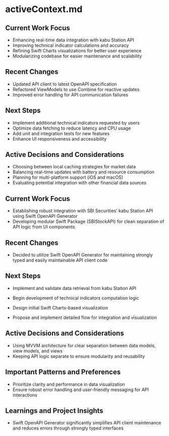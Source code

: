# activeContext.md

## Current Work Focus

- Enhancing real-time data integration with kabu Station API
- Improving technical indicator calculations and accuracy
- Refining Swift Charts visualizations for better user experience
- Modularizing codebase for easier maintenance and scalability

## Recent Changes

- Updated API client to latest OpenAPI specification
- Refactored ViewModels to use Combine for reactive updates
- Improved error handling for API communication failures

## Next Steps

- Implement additional technical indicators requested by users
- Optimize data fetching to reduce latency and CPU usage
- Add unit and integration tests for new features
- Enhance UI responsiveness and accessibility

## Active Decisions and Considerations

- Choosing between local caching strategies for market data
- Balancing real-time updates with battery and resource consumption
- Planning for multi-platform support (iOS and macOS)
- Evaluating potential integration with other financial data sources
## Current Work Focus

* Establishing robust integration with SBI Securities' kabu Station API using Swift OpenAPI Generator
* Developing modular Swift Package (SBIStockAPI) for clean separation of API logic from UI components

## Recent Changes

* Decided to utilize Swift OpenAPI Generator for maintaining strongly typed and easily maintainable API client code

## Next Steps

* Implement and validate data retrieval from kabu Station API
* Begin development of technical indicators computation logic
* Design initial Swift Charts-based visualization

* Propose and implement detailed flow for integration and visualization
## Active Decisions and Considerations

* Using MVVM architecture for clear separation between data models, view models, and views
* Keeping API logic separate to ensure modularity and reusability

## Important Patterns and Preferences

* Prioritize clarity and performance in data visualization
* Ensure robust error handling and user-friendly messaging for API interactions

## Learnings and Project Insights

* Swift OpenAPI Generator significantly simplifies API client maintenance and reduces errors through strongly typed interfaces
